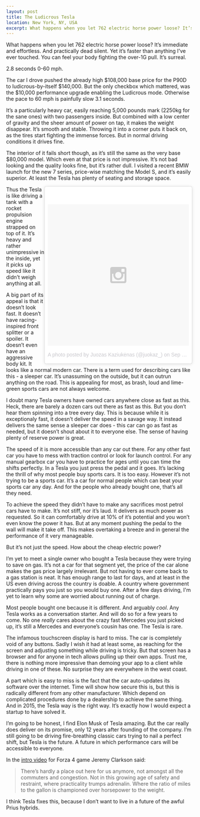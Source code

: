 ```yaml
---
layout: post
title: The Ludicrous Tesla
location: New York, NY, USA
excerpt: What happens when you let 762 electric horse power loose? It’s immediate and effortless. And practically dead silent. Yet it’s faster than anything I’ve ever touched. You can feel your body fighting the over-1G pull. It’s surreal.
---
```


What happens when you let 762 electric horse power loose? It’s immediate and effortless. And practically dead silent. Yet it’s faster than anything I’ve ever touched. You can feel your body fighting the over-1G pull. It’s surreal.

2\.8 seconds 0-60 mph.

The car I drove pushed the already high $108,000 base price for the P90D to ludicrous-by-itself $140,000. But the only checkbox which mattered, was the $10,000 performance upgrade enabling the Ludicrous mode. Otherwise the pace to 60 mph is painfully slow 3.1 seconds.

It’s a particularly heavy car, easily reaching 5,000 pounds mark (2250kg for the sane ones) with two passengers inside. But combined with a low center of gravity and the sheer amount of power on tap, it makes the weight disappear. It’s smooth and stable. Throwing it into a corner puts it back on, as the tires start fighting the immense forces. But in normal driving conditions it drives fine.

The interior of it fails short though, as it’s still the same as the very base $80,000 model. Which even at that price is not impressive. It’s not bad looking and the quality looks fine, but it’s rather dull. I visited a recent BMW launch for the new 7 series, price-wise matching the Model S, and it’s easily superior. At least the Tesla has plenty of seating and storage space.

<div style="float: right; width: 400px;">
<blockquote class="instagram-media" data-instgrm-version="4" style=" background:#FFF; border:0; border-radius:3px; box-shadow:0 0 1px 0 rgba(0,0,0,0.5),0 1px 10px 0 rgba(0,0,0,0.15); margin: 1px; max-width:658px; padding:0; width:100%;"><div style="padding:8px;"> <div style=" background:#F8F8F8; line-height:0; margin-top:40px; padding:50.0% 0; text-align:center; width:100%;"> <div style=" background:url(data:image/png;base64,iVBORw0KGgoAAAANSUhEUgAAACwAAAAsCAMAAAApWqozAAAAGFBMVEUiIiI9PT0eHh4gIB4hIBkcHBwcHBwcHBydr+JQAAAACHRSTlMABA4YHyQsM5jtaMwAAADfSURBVDjL7ZVBEgMhCAQBAf//42xcNbpAqakcM0ftUmFAAIBE81IqBJdS3lS6zs3bIpB9WED3YYXFPmHRfT8sgyrCP1x8uEUxLMzNWElFOYCV6mHWWwMzdPEKHlhLw7NWJqkHc4uIZphavDzA2JPzUDsBZziNae2S6owH8xPmX8G7zzgKEOPUoYHvGz1TBCxMkd3kwNVbU0gKHkx+iZILf77IofhrY1nYFnB/lQPb79drWOyJVa/DAvg9B/rLB4cC+Nqgdz/TvBbBnr6GBReqn/nRmDgaQEej7WhonozjF+Y2I/fZou/qAAAAAElFTkSuQmCC); display:block; height:44px; margin:0 auto -44px; position:relative; top:-22px; width:44px;"></div></div><p style=" color:#c9c8cd; font-family:Arial,sans-serif; font-size:14px; line-height:17px; margin-bottom:0; margin-top:8px; overflow:hidden; padding:8px 0 7px; text-align:center; text-overflow:ellipsis; white-space:nowrap;"><a href="https://instagram.com/p/8BT2Ohm2s6/" style=" color:#c9c8cd; font-family:Arial,sans-serif; font-size:14px; font-style:normal; font-weight:normal; line-height:17px; text-decoration:none;" target="_top">A photo posted by Juozas Kaziukėnas (@juokaz_)</a> on <time style=" font-family:Arial,sans-serif; font-size:14px; line-height:17px;" datetime="2015-09-24T16:43:20+00:00">Sep 24, 2015 at 9:43am PDT</time></p></div></blockquote>
<script async="async" defer="defer" src="//platform.instagram.com/en_US/embeds.js"> </script>
</div>

Thus the Tesla is like driving a tank with a rocket propulsion engine strapped on top of it. It’s heavy and rather unimpressive in the inside, yet it picks up speed like it didn’t weigh anything at all.

A big part of its appeal is that it doesn’t look fast. It doesn’t have racing-inspired front splitter or a spoiler. It doesn’t even have an aggressive body kit. It looks like a normal modern car. There is a term used for describing cars like this - a sleeper car. It’s unassuming on the outside, but it can outrun anything on the road. This is appealing for most, as brash, loud and lime-green sports cars are not always welcome.

I doubt many Tesla owners have owned cars anywhere close as fast as this. Heck, there are barely a dozen cars out there as fast as this. But you don’t hear them spinning into a tree every day. This is because while it is exceptionaly fast, it doesn’t deliver the speed in a savage way. It instead delivers the same sense a sleeper car does - this car can go as fast as needed, but it doesn’t shout about it to everyone else. The sense of having plenty of reserve power is great.

The speed of it is more accessible than any car out there. For any other fast car you have to mess with traction control or look for launch control. For any manual gearbox car you have to practice for ages until you can time the shifts perfectly. In a Tesla you just press the pedal and it goes. It’s lacking the thrill of why most people buy sports cars. It is too easy. However it’s not trying to be a sports car. It’s a car for normal people which can beat your sports car any day. And for the people who already bought one, that’s all they need.

To achieve the speed they didn’t have to make any sacrifices most petrol cars have to make. It’s not stiff, nor it’s laud. It delivers as much power as requested. So it can comfortably drive at 10% of it’s potential and you won’t even know the power it has. But at any moment pushing the pedal to the wall will make it take off. This makes overtaking a breeze and in general the performance of it very manageable.

But it’s not just the speed. How about the cheap electric power?

I’m yet to meet a single owner who bought a Tesla because they were trying to save on gas. It’s not a car for that segment yet, the price of the car alone makes the gas price largely irrelevant. But not having to ever come back to a gas station is neat. It has enough range to last for days, and at least in the US even driving across the country is doable. A country where government practically pays you just so you would buy one. After a few days driving, I'm yet to learn why some are worried about running out of charge.

Most people bought one because it is different. And arguably *cool*. Any Tesla works as a conversation starter. And will do so for a few years to come. No one *really* cares about the crazy fast Mercedes you just picked up, it’s still a Mercedes and everyone’s cousin has one. The Tesla is rare.

The infamous touchscreen display is hard to miss. The car is completely void of any buttons. Sadly I wish it had at least some, as reaching for the screen and adjusting something while driving is tricky. But that screen has a browser and for anyone in tech allows pulling up their own apps. Trust me, there is nothing more impressive than demoing your app to a client while driving in one of these. No surprise they are everywhere in the west coast.

A part which is easy to miss is the fact that the car auto-updates its software over the internet. Time will show how secure this is, but this is radically different from any other manufacturer. Which depend on complicated procedures done by a dealership to achieve the same thing. And in 2015, the Tesla way is the right way. It’s exactly how I would expect a startup to have solved it.

I’m going to be honest, I find Elon Musk of Tesla amazing. But the car really does deliver on its promise, only 12 years after founding of the company. I’m still going to be driving fire-breathing classic cars trying to nail a perfect shift, but Tesla is the future. A future in which performance cars will be accessible to everyone.

In the [intro video](https://www.youtube.com/watch?v=PvimE0aNFOg) for Forza 4 game Jeremy Clarkson said:

> There’s hardly a place out here for us anymore, not amongst all the commuters and congestion. Not in this growing age of safety and restraint, where practicality trumps adrenalin. Where the ratio of miles to the gallon is championed over horsepower to the weight.

I think Tesla fixes this, because I don’t want to live in a future of the awful Prius hybrids.
